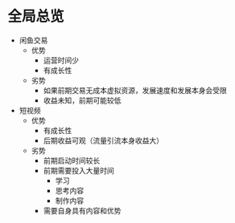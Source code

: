 # 全局总览
- 闲鱼交易
  - 优势
    - 运营时间少
    - 有成长性
  - 劣势
    - 如果前期交易无成本虚拟资源，发展速度和发展本身会受限
    - 收益未知，前期可能较低  
- 短视频
  - 优势
    - 有成长性 
    - 后期收益可观（流量引流本身收益大）
  - 劣势
    - 前期启动时间较长
    - 前期需要投入大量时间
      - 学习
      - 思考内容
      - 制作内容
    - 需要自身具有内容和优势
